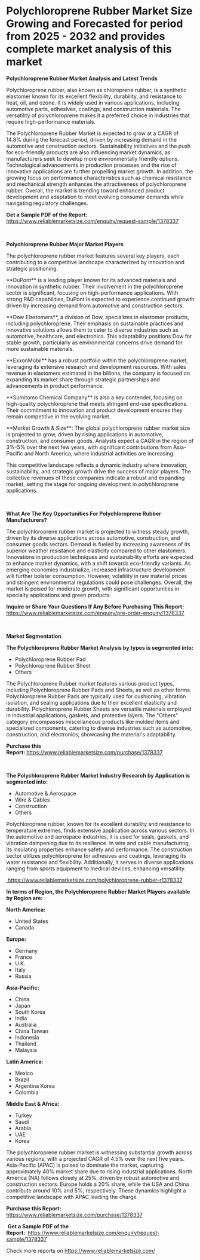 <p><h1>Polychloroprene Rubber Market Size Growing and Forecasted for period from 2025 - 2032 and provides complete market analysis of this market</h1></p><p><strong>Polychloroprene Rubber Market Analysis and Latest Trends</strong></p>
<p><p>Polychloroprene rubber, also known as chloroprene rubber, is a synthetic elastomer known for its excellent flexibility, durability, and resistance to heat, oil, and ozone. It is widely used in various applications, including automotive parts, adhesives, coatings, and construction materials. The versatility of polychloroprene makes it a preferred choice in industries that require high-performance materials.</p><p>The Polychloroprene Rubber Market is expected to grow at a CAGR of 14.8% during the forecast period, driven by increasing demand in the automotive and construction sectors. Sustainability initiatives and the push for eco-friendly products are also influencing market dynamics, as manufacturers seek to develop more environmentally friendly options. Technological advancements in production processes and the rise of innovative applications are further propelling market growth. In addition, the growing focus on performance characteristics such as chemical resistance and mechanical strength enhances the attractiveness of polychloroprene rubber. Overall, the market is trending toward enhanced product development and adaptation to meet evolving consumer demands while navigating regulatory challenges.</p></p>
<p><strong>Get a Sample PDF of the Report:&nbsp;</strong> <a href="https://www.reliablemarketsize.com/enquiry/request-sample/1378337?utm_campaign=3516&utm_medium=2&utm_source=Github&utm_content=ia&utm_term=31032025&utm_id=polychloroprene-rubber">https://www.reliablemarketsize.com/enquiry/request-sample/1378337</a></p>
<p>&nbsp;</p>
<p><strong>Polychloroprene Rubber Major Market Players</strong></p>
<p><p>The polychloroprene rubber market features several key players, each contributing to a competitive landscape characterized by innovation and strategic positioning. </p><p>**DuPont** is a leading player known for its advanced materials and innovation in synthetic rubber. Their involvement in the polychloroprene sector is significant, focusing on high-performance applications. With strong R&D capabilities, DuPont is expected to experience continued growth driven by increasing demand from automotive and construction sectors.</p><p>**Dow Elastomers**, a division of Dow, specializes in elastomer products, including polychloroprene. Their emphasis on sustainable practices and innovative solutions allows them to cater to diverse industries such as automotive, healthcare, and electronics. This adaptability positions Dow for stable growth, particularly as environmental concerns drive demand for more sustainable materials.</p><p>**ExxonMobil** has a robust portfolio within the polychloroprene market, leveraging its extensive research and development resources. With sales revenue in elastomers estimated in the billions, the company is focused on expanding its market share through strategic partnerships and advancements in product performance.</p><p>**Sumitomo Chemical Company** is also a key contender, focusing on high-quality polychloroprene that meets stringent end-use specifications. Their commitment to innovation and product development ensures they remain competitive in the evolving market.</p><p>**Market Growth & Size**: The global polychloroprene rubber market size is projected to grow, driven by rising applications in automotive, construction, and consumer goods. Analysts expect a CAGR in the region of 3%-5% over the next few years, with significant contributions from Asia-Pacific and North America, where industrial activities are increasing.</p><p>This competitive landscape reflects a dynamic industry where innovation, sustainability, and strategic growth drive the success of major players. The collective revenues of these companies indicate a robust and expanding market, setting the stage for ongoing development in polychloroprene applications.</p></p>
<p>&nbsp;</p>
<p><strong>What Are The Key Opportunities For Polychloroprene Rubber Manufacturers?</strong></p>
<p><p>The polychloroprene rubber market is projected to witness steady growth, driven by its diverse applications across automotive, construction, and consumer goods sectors. Demand is fueled by increasing awareness of its superior weather resistance and elasticity compared to other elastomers. Innovations in production techniques and sustainability efforts are expected to enhance market dynamics, with a shift towards eco-friendly variants. As emerging economies industrialize, increased infrastructure development will further bolster consumption. However, volatility in raw material prices and stringent environmental regulations could pose challenges. Overall, the market is poised for moderate growth, with significant opportunities in specialty applications and green products.</p></p>
<p><strong>Inquire or Share Your Questions If Any Before Purchasing This Report:</strong> <a href="https://www.reliablemarketsize.com/enquiry/pre-order-enquiry/1378337?utm_campaign=3516&utm_medium=2&utm_source=Github&utm_content=ia&utm_term=31032025&utm_id=polychloroprene-rubber">https://www.reliablemarketsize.com/enquiry/pre-order-enquiry/1378337</a></p>
<p>&nbsp;</p>
<p><strong>Market Segmentation</strong></p>
<p><strong>The Polychloroprene Rubber Market Analysis by types is segmented into:</strong></p>
<p><ul><li>Polychloroprene Rubber Pad</li><li>Polychloroprene Rubber Sheet</li><li>Others</li></ul></p>
<p><p>The Polychloroprene Rubber market features various product types, including Polychloroprene Rubber Pads and Sheets, as well as other forms. Polychloroprene Rubber Pads are typically used for cushioning, vibration isolation, and sealing applications due to their excellent elasticity and durability. Polychloroprene Rubber Sheets are versatile materials employed in industrial applications, gaskets, and protective layers. The "Others" category encompasses miscellaneous products like molded items and specialized components, catering to diverse industries such as automotive, construction, and electronics, showcasing the material's adaptability.</p></p>
<p><strong>Purchase this Report:&nbsp;</strong><a href="https://www.reliablemarketsize.com/purchase/1378337?utm_campaign=3516&utm_medium=2&utm_source=Github&utm_content=ia&utm_term=31032025&utm_id=polychloroprene-rubber">https://www.reliablemarketsize.com/purchase/1378337</a></p>
<p>&nbsp;</p>
<p><strong>The Polychloroprene Rubber Market Industry Research by Application is segmented into:</strong></p>
<p><ul><li>Automotive & Aerospace</li><li>Wire & Cables</li><li>Construction</li><li>Others</li></ul></p>
<p><p>Polychloroprene rubber, known for its excellent durability and resistance to temperature extremes, finds extensive application across various sectors. In the automotive and aerospace industries, it is used for seals, gaskets, and vibration dampening due to its resilience. In wire and cable manufacturing, its insulating properties enhance safety and performance. The construction sector utilizes polychloroprene for adhesives and coatings, leveraging its water resistance and flexibility. Additionally, it serves in diverse applications ranging from sports equipment to medical devices, enhancing versatility.</p></p>
<p><a href="https://www.reliablemarketsize.com/polychloroprene-rubber-r1378337?utm_campaign=3516&utm_medium=2&utm_source=Github&utm_content=ia&utm_term=31032025&utm_id=polychloroprene-rubber">&nbsp;https://www.reliablemarketsize.com/polychloroprene-rubber-r1378337</a></p>
<p><strong>In terms of Region, the Polychloroprene Rubber Market Players available by Region are:</strong></p>
<p>
    <p> <strong> North America: </strong>
        <ul>
            <li>United States</li>
            <li>Canada</li>
        </ul>
        </p> 
    <p> <strong> Europe: </strong>
        <ul>
            <li>Germany</li>
            <li>France</li>
            <li>U.K.</li>
            <li>Italy</li>
            <li>Russia</li>
        </ul>
        </p> 
    <p> <strong> Asia-Pacific: </strong>
        <ul>
            <li>China</li>
            <li>Japan</li>
            <li>South Korea</li>
            <li>India</li>
            <li>Australia</li>
            <li>China Taiwan</li>
            <li>Indonesia</li>
            <li>Thailand</li>
            <li>Malaysia</li>
        </ul>
        </p> 
    <p> <strong> Latin America: </strong>
        <ul>
            <li>Mexico</li>
            <li>Brazil</li>
            <li>Argentina Korea</li>
            <li>Colombia</li>
        </ul>
        </p> 
    <p> <strong> Middle East & Africa: </strong>
        <ul>
            <li>Turkey</li>
            <li>Saudi</li>
            <li>Arabia</li>
            <li>UAE</li>
            <li>Korea</li>
        </ul>
    </p>
    </p>
<p><p>The polychloroprene rubber market is witnessing substantial growth across various regions, with a projected CAGR of 4.5% over the next five years. Asia-Pacific (APAC) is poised to dominate the market, capturing approximately 40% market share due to rising industrial applications. North America (NA) follows closely at 25%, driven by robust automotive and construction sectors. Europe holds a 20% share, while the USA and China contribute around 10% and 5%, respectively. These dynamics highlight a competitive landscape with APAC leading the charge.</p></p>
<p><strong>Purchase this Report: </strong><a href="https://www.reliablemarketsize.com/purchase/1378337?utm_campaign=3516&utm_medium=2&utm_source=Github&utm_content=ia&utm_term=31032025&utm_id=polychloroprene-rubber">https://www.reliablemarketsize.com/purchase/1378337</a></p>
<p>&nbsp;<strong>Get a Sample PDF of the Report:&nbsp;&nbsp;</strong><a href="https://www.reliablemarketsize.com/enquiry/request-sample/1378337?utm_campaign=3516&utm_medium=2&utm_source=Github&utm_content=ia&utm_term=31032025&utm_id=polychloroprene-rubber">https://www.reliablemarketsize.com/enquiry/request-sample/1378337</a></p>
<p><strong></strong></p>
<p>Check more reports on <a href="https://www.reliablemarketsize.com/?utm_campaign=3516&utm_medium=2&utm_source=Github&utm_content=ia&utm_term=31032025&utm_id=polychloroprene-rubber">https://www.reliablemarketsize.com/</a></p>